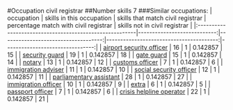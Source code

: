 #Occupation civil registrar
##Number skills 7
###Similar occupations:
| occupation                                              |   skills in this occupation |   skills that match civil registrar |   percentage match with civil registrar |   skills not in civil registrar |
|:--------------------------------------------------------|----------------------------:|------------------------------------:|----------------------------------------:|--------------------------------:|
| [airport security officer](airport_security_officer.md) |                          16 |                                   1 |                                0.142857 |                              15 |
| [security guard](security_guard.md)                     |                          19 |                                   1 |                                0.142857 |                              18 |
| [gate guard](gate_guard.md)                             |                          15 |                                   1 |                                0.142857 |                              14 |
| [notary](notary.md)                                     |                          13 |                                   1 |                                0.142857 |                              12 |
| [customs officer](customs_officer.md)                   |                           7 |                                   1 |                                0.142857 |                               6 |
| [immigration adviser](immigration_adviser.md)           |                          11 |                                   1 |                                0.142857 |                              10 |
| [social security officer](social_security_officer.md)   |                          12 |                                   1 |                                0.142857 |                              11 |
| [parliamentary assistant](parliamentary_assistant.md)   |                          28 |                                   1 |                                0.142857 |                              27 |
| [immigration officer](immigration_officer.md)           |                          10 |                                   1 |                                0.142857 |                               9 |
| [extra](extra.md)                                       |                           6 |                                   1 |                                0.142857 |                               5 |
| [passport officer](passport_officer.md)                 |                           7 |                                   1 |                                0.142857 |                               6 |
| [crisis helpline operator](crisis_helpline_operator.md) |                          22 |                                   1 |                                0.142857 |                              21 |
